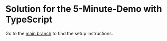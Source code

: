 # Solution for the 5-Minute-Demo with TypeScript

Go to the [main branch](https://github.com/IObert/sendgrid-ts-in-5-min) to find the setup instructions.
